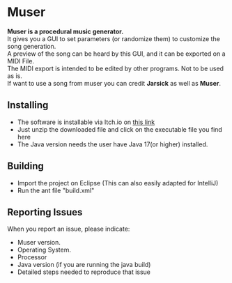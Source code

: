 # Muser
**Muser is a procedural music generator.**  
It gives you a GUI to set parameters (or randomize them) to customize the song generation.  
A preview of the song can be heard by this GUI, and it can be exported on a MIDI File.  
The MIDI export is intended to be edited by other programs. Not to be used as is.  
If want to use a song from muser you can credit **Jarsick** as well as **Muser**.


## Installing
- The software is installable via Itch.io on [this link](https://jarsick.itch.io/muser) 
- Just unzip the downloaded file and click on the executable file you find here
- The Java version needs the user have Java 17(or higher) installed.

## Building
- Import the project on Eclipse (This can also easily adapted for IntelliJ)
- Run the ant file "build.xml"

## Reporting Issues
When you report an issue, please indicate:
- Muser version.
- Operating System.
- Processor
- Java version (if you are running the java build)
- Detailed steps needed to reproduce that issue
